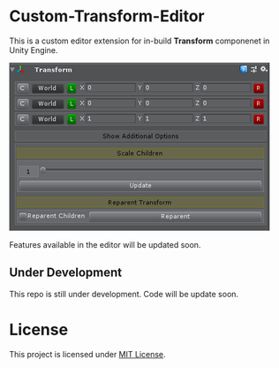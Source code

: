 # Custom-Transform-Editor
This is a custom editor extension for in-build **Transform** componenet in Unity Engine. 

![Custom Editor](src/TransformEditor-sceenshot.png)

Features available in the editor will be updated soon. 

## Under Development
This repo is still under development. Code will be update soon.

# License
This project is licensed under [MIT License](https://github.com/Wariar/Extensions/blob/master/LICENSE).

